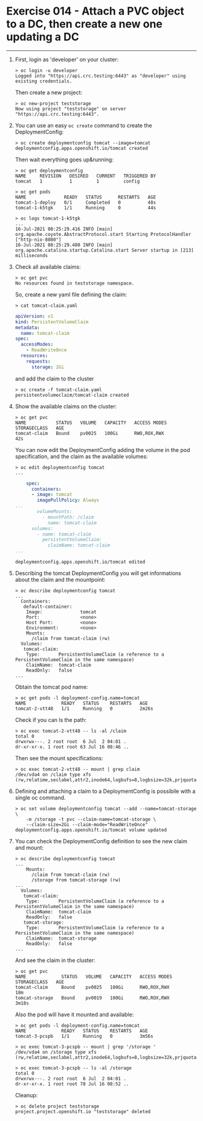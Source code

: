 # Exercise 014 - Attach a PVC object to a DC, then create a new one updating a DC

---

1. First, login as 'developer' on your cluster:

   ```console
   > oc login -u developer
   Logged into "https://api.crc.testing:6443" as "developer" using existing credentials.
   ```

   Then create a new project:

   ```console
   > oc new-project teststorage
   Now using project "teststorage" on server "https://api.crc.testing:6443".
   ```

2. You can use an easy ```oc create``` command to create the DeploymentConfig:
   
   ```console
   > oc create deploymentconfig tomcat --image=tomcat
   deploymentconfig.apps.openshift.io/tomcat created
   ```

   Then wait everything goes up&running:

   ```console
   > oc get deploymentconfig
   NAME     REVISION   DESIRED   CURRENT   TRIGGERED BY
   tomcat   1          1         1         config

   > oc get pods
   NAME              READY   STATUS      RESTARTS   AGE
   tomcat-1-deploy   0/1     Completed   0          48s
   tomcat-1-k5tgk    1/1     Running     0          44s

   > oc logs tomcat-1-k5tgk
   ...
   16-Jul-2021 08:25:29.416 INFO [main] org.apache.coyote.AbstractProtocol.start Starting ProtocolHandler ["http-nio-8080"]
   16-Jul-2021 08:25:29.480 INFO [main] org.apache.catalina.startup.Catalina.start Server startup in [213] milliseconds
   ```

3. Check all available claims:

   ```console
   > oc get pvc
   No resources found in teststorage namespace.
   ```

   So, create a new yaml file defining the claim:

   ```console
   > cat tomcat-claim.yaml
   ```

   ```yaml
   apiVersion: v1
   kind: PersistentVolumeClaim
   metadata:
     name: tomcat-claim
   spec:
     accessModes:
       - ReadWriteOnce
     resources:
       requests:
         storage: 2Gi
   ```

   and add the claim to the cluster

   ```console
   > oc create -f tomcat-claim.yaml
   persistentvolumeclaim/tomcat-claim created
   ```

4. Show the available claims on the cluster:

   ```console
   > oc get pvc
   NAME           STATUS   VOLUME   CAPACITY   ACCESS MODES   STORAGECLASS   AGE
   tomcat-claim   Bound    pv0025   100Gi      RWO,ROX,RWX                   42s
   ```

   You can now edit the DeploymentConfig adding the volume in the pod
   specification, and the claim as the available volumes:

   ```console
   > oc edit deploymentconfig tomcat
   ...
   ```

   ```yaml
       spec:
         containers:
         - image: tomcat
           imagePullPolicy: Always
   ...
           volumeMounts:
             - mountPath: /claim
               name: tomcat-claim
         volumes:
           - name: tomcat-claim
             persistentVolumeClaim:
               claimName: tomcat-claim
   ...
   ```

   ```console
   deploymentconfig.apps.openshift.io/tomcat edited
   ```

5. Describing the tomcat DeploymentConfig you will get informations about the
   claim and the mountpoint:

   ```console
   > oc describe deploymentconfig tomcat
   ...
     Containers:
      default-container:
       Image:              tomcat
       Port:               <none>
       Host Port:          <none>
       Environment:        <none>
       Mounts:
         /claim from tomcat-claim (rw)
     Volumes:
      tomcat-claim:
       Type:       PersistentVolumeClaim (a reference to a PersistentVolumeClaim in the same namespace)
       ClaimName:  tomcat-claim
       ReadOnly:   false
   ...
   ```

   Obtain the tomcat pod name:

   ```console
   > oc get pods -l deployment-config.name=tomcat
   NAME             READY   STATUS    RESTARTS   AGE
   tomcat-2-vtt48   1/1     Running   0          2m26s
   ```

   Check if you can ls the path:

   ```console
   > oc exec tomcat-2-vtt48 -- ls -al /claim
   total 0
   drwxrwx---. 2 root root  6 Jul  2 04:01 .
   dr-xr-xr-x. 1 root root 63 Jul 16 08:46 ..
   ```

   Then see the mount specifications:

   ```console
   > oc exec tomcat-2-vtt48 -- mount | grep claim
   /dev/vda4 on /claim type xfs (rw,relatime,seclabel,attr2,inode64,logbufs=8,logbsize=32k,prjquota)
   ```

6. Defining and attaching a claim to a DeploymentConfig is possibile with a single
   oc command.

   ```console
   > oc set volume deploymentconfig tomcat --add --name=tomcat-storage \
       -m /storage -t pvc --claim-name=tomcat-storage \
       --claim-size=2Gi --claim-mode="ReadWriteOnce"
   deploymentconfig.apps.openshift.io/tomcat volume updated
   ```

7. You can check the DeploymentConfig definition to see the new claim and mount:

   ```console
   > oc describe deploymentconfig tomcat
   ...
       Mounts:
         /claim from tomcat-claim (rw)
         /storage from tomcat-storage (rw)
   ...
     Volumes:
      tomcat-claim:
       Type:       PersistentVolumeClaim (a reference to a PersistentVolumeClaim in the same namespace)
       ClaimName:  tomcat-claim
       ReadOnly:   false
      tomcat-storage:
       Type:       PersistentVolumeClaim (a reference to a PersistentVolumeClaim in the same namespace)
       ClaimName:  tomcat-storage
       ReadOnly:   false
   ...
   ```

   And see the claim in the cluster:

   ```console
   > oc get pvc
   NAME             STATUS   VOLUME   CAPACITY   ACCESS MODES   STORAGECLASS   AGE
   tomcat-claim     Bound    pv0025   100Gi      RWO,ROX,RWX                   18m
   tomcat-storage   Bound    pv0019   100Gi      RWO,ROX,RWX                   3m18s
   ```

   Also the pod will have it mounted and available:

   ```console
   > oc get pods -l deployment-config.name=tomcat
   NAME             READY   STATUS    RESTARTS   AGE
   tomcat-3-pcspb   1/1     Running   0          3m56s

   > oc exec tomcat-3-pcspb -- mount | grep '/storage '
   /dev/vda4 on /storage type xfs (rw,relatime,seclabel,attr2,inode64,logbufs=8,logbsize=32k,prjquota)

   > oc exec tomcat-3-pcspb -- ls -al /storage
   total 0
   drwxrwx---. 2 root root  6 Jul  2 04:01 .
   dr-xr-xr-x. 1 root root 78 Jul 16 08:52 ..
   ```

   Cleanup:

   ```console
   > oc delete project teststorage
   project.project.openshift.io "teststorage" deleted
   ```
